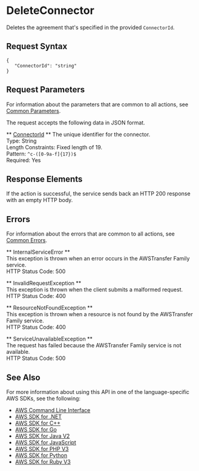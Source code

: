 # DeleteConnector<a name="API_DeleteConnector"></a>

Deletes the agreement that's specified in the provided `ConnectorId`\.

## Request Syntax<a name="API_DeleteConnector_RequestSyntax"></a>

```
{
   "ConnectorId": "string"
}
```

## Request Parameters<a name="API_DeleteConnector_RequestParameters"></a>

For information about the parameters that are common to all actions, see [Common Parameters](CommonParameters.md)\.

The request accepts the following data in JSON format\.

 ** [ConnectorId](#API_DeleteConnector_RequestSyntax) **   <a name="TransferFamily-DeleteConnector-request-ConnectorId"></a>
The unique identifier for the connector\.  
Type: String  
Length Constraints: Fixed length of 19\.  
Pattern: `^c-([0-9a-f]{17})$`   
Required: Yes

## Response Elements<a name="API_DeleteConnector_ResponseElements"></a>

If the action is successful, the service sends back an HTTP 200 response with an empty HTTP body\.

## Errors<a name="API_DeleteConnector_Errors"></a>

For information about the errors that are common to all actions, see [Common Errors](CommonErrors.md)\.

 ** InternalServiceError **   
This exception is thrown when an error occurs in the AWSTransfer Family service\.  
HTTP Status Code: 500

 ** InvalidRequestException **   
This exception is thrown when the client submits a malformed request\.  
HTTP Status Code: 400

 ** ResourceNotFoundException **   
This exception is thrown when a resource is not found by the AWSTransfer Family service\.  
HTTP Status Code: 400

 ** ServiceUnavailableException **   
The request has failed because the AWSTransfer Family service is not available\.  
HTTP Status Code: 500

## See Also<a name="API_DeleteConnector_SeeAlso"></a>

For more information about using this API in one of the language\-specific AWS SDKs, see the following:
+  [AWS Command Line Interface](https://docs.aws.amazon.com/goto/aws-cli/transfer-2018-11-05/DeleteConnector) 
+  [AWS SDK for \.NET](https://docs.aws.amazon.com/goto/DotNetSDKV3/transfer-2018-11-05/DeleteConnector) 
+  [AWS SDK for C\+\+](https://docs.aws.amazon.com/goto/SdkForCpp/transfer-2018-11-05/DeleteConnector) 
+  [AWS SDK for Go](https://docs.aws.amazon.com/goto/SdkForGoV1/transfer-2018-11-05/DeleteConnector) 
+  [AWS SDK for Java V2](https://docs.aws.amazon.com/goto/SdkForJavaV2/transfer-2018-11-05/DeleteConnector) 
+  [AWS SDK for JavaScript](https://docs.aws.amazon.com/goto/AWSJavaScriptSDK/transfer-2018-11-05/DeleteConnector) 
+  [AWS SDK for PHP V3](https://docs.aws.amazon.com/goto/SdkForPHPV3/transfer-2018-11-05/DeleteConnector) 
+  [AWS SDK for Python](https://docs.aws.amazon.com/goto/boto3/transfer-2018-11-05/DeleteConnector) 
+  [AWS SDK for Ruby V3](https://docs.aws.amazon.com/goto/SdkForRubyV3/transfer-2018-11-05/DeleteConnector) 